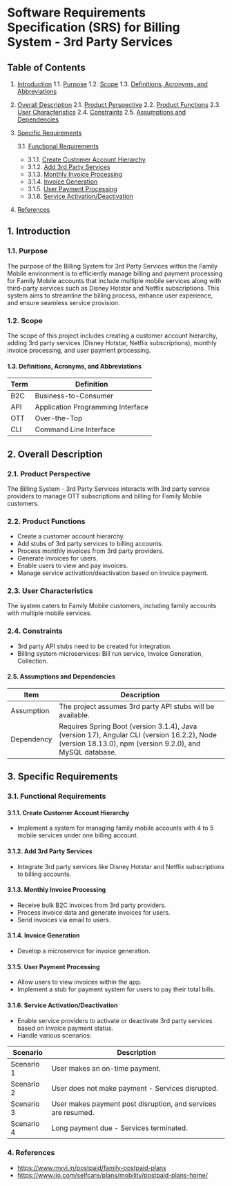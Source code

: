 # Software Requirements Specification (SRS) for Billing System - 3rd Party Services

## Table of Contents
1. [Introduction](#1-introduction)
   1.1. [Purpose](#11-purpose)
   1.2. [Scope](#12-scope)
   1.3. [Definitions, Acronyms, and Abbreviations](#13-definitions-acronyms-and-abbreviations)

2. [Overall Description](#2-overall-description)
   2.1. [Product Perspective](#21-product-perspective)
   2.2. [Product Functions](#22-product-functions)
   2.3. [User Characteristics](#23-user-characteristics)
   2.4. [Constraints](#24-constraints)
   2.5. [Assumptions and Dependencies](#25-assumptions-and-dependencies)

3. [Specific Requirements](#3-specific-requirements)

   3.1. [Functional Requirements](#31-functional-requirements)
      - 3.1.1. [Create Customer Account Hierarchy](#311-create-customer-account-hierarchy)
      - 3.1.2. [Add 3rd Party Services](#312-add-3rd-party-services)
      - 3.1.3. [Monthly Invoice Processing](#313-monthly-invoice-processing)
      - 3.1.4. [Invoice Generation](#314-invoice-generation)
      - 3.1.5. [User Payment Processing](#315-user-payment-processing)
      - 3.1.6. [Service Activation/Deactivation](#316-service-activationdeactivation)

4. [References](#4-references)

## 1. Introduction

### 1.1. Purpose
The purpose of the Billing System for 3rd Party Services within the Family Mobile environment is to efficiently manage billing and payment processing for Family Mobile accounts that include multiple mobile services along with third-party services such as Disney Hotstar and Netflix subscriptions. This system aims to streamline the billing process, enhance user experience, and ensure seamless service provision.

### 1.2. Scope
The scope of this project includes creating a customer account hierarchy, adding 3rd party services (Disney Hotstar, Netflix subscriptions), monthly invoice processing, and user payment processing.

#### 1.3. Definitions, Acronyms, and Abbreviations

| Term  | Definition                         |
|-------|------------------------------------|
| B2C   | Business-to-Consumer               |
| API   | Application Programming Interface  |
| OTT   | Over-the-Top                       |
| CLI   | Command Line Interface             |

## 2. Overall Description

### 2.1. Product Perspective
The Billing System - 3rd Party Services interacts with 3rd party service providers to manage OTT subscriptions and billing for Family Mobile customers.

### 2.2. Product Functions
- Create a customer account hierarchy.
- Add stubs of 3rd party services to billing accounts.
- Process monthly invoices from 3rd party providers.
- Generate invoices for users.
- Enable users to view and pay invoices.
- Manage service activation/deactivation based on invoice payment.

### 2.3. User Characteristics
The system caters to Family Mobile customers, including family accounts with multiple mobile services.

### 2.4. Constraints
- 3rd party API stubs need to be created for integration.
- Billing system microservices: Bill run service, Invoice Generation, Collection.

#### 2.5. Assumptions and Dependencies

| Item        | Description                                           |
|-------------|-------------------------------------------------------|
| Assumption  | The project assumes 3rd party API stubs will be available. |
| Dependency  | Requires Spring Boot (version 3.1.4), Java (version 17), Angular CLI (version 16.2.2), Node (version 18.13.0), npm (version 9.2.0), and MySQL database. |
## 3. Specific Requirements

### 3.1. Functional Requirements

#### 3.1.1. Create Customer Account Hierarchy
- Implement a system for managing family mobile accounts with 4 to 5 mobile services under one billing account.

#### 3.1.2. Add 3rd Party Services
- Integrate 3rd party services like Disney Hotstar and Netflix subscriptions to billing accounts.

#### 3.1.3. Monthly Invoice Processing
- Receive bulk B2C invoices from 3rd party providers.
- Process invoice data and generate invoices for users.
- Send invoices via email to users.

#### 3.1.4. Invoice Generation
- Develop a microservice for invoice generation.

#### 3.1.5. User Payment Processing
- Allow users to view invoices within the app.
- Implement a stub for payment system for users to pay their total bills.

#### 3.1.6. Service Activation/Deactivation
- Enable service providers to activate or deactivate 3rd party services based on invoice payment status.
- Handle various scenarios:

| Scenario   | Description                                                   |
|------------|---------------------------------------------------------------| 
| Scenario 1 | User makes an on-time payment.                                |
| Scenario 2 | User does not make payment - Services disrupted.              |
| Scenario 3 | User makes payment post disruption, and services are resumed. |
| Scenario 4 | Long payment due - Services terminated.                       |


### 4. References
- https://www.myvi.in/postpaid/family-postpaid-plans
- https://www.jio.com/selfcare/plans/mobility/postpaid-plans-home/
